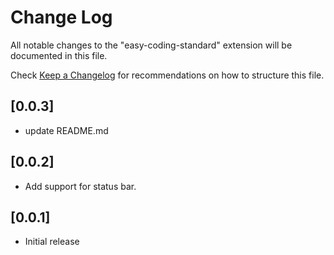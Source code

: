 # Change Log

All notable changes to the "easy-coding-standard" extension will be documented in this file.

Check [Keep a Changelog](http://keepachangelog.com/) for recommendations on how to structure this file.

## [0.0.3]

- update README.md

## [0.0.2]

- Add support for status bar.

## [0.0.1]

- Initial release
